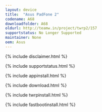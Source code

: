 ```yaml
---
layout: device
title:  "Asus PadFone 2"
codename: A68
downloadfolder: A68
oldurl: http://teamw.in/project/twrp2/157
supportstatus: No Longer Supported
maintainer: None
oem: Asus
---
```


{% include disclaimer.html %}

{% include supportstatus.html %}

{% include appinstall.html %}

{% include download.html %}

{% include twrpinstall.html %}

{% include fastbootinstall.html %}
